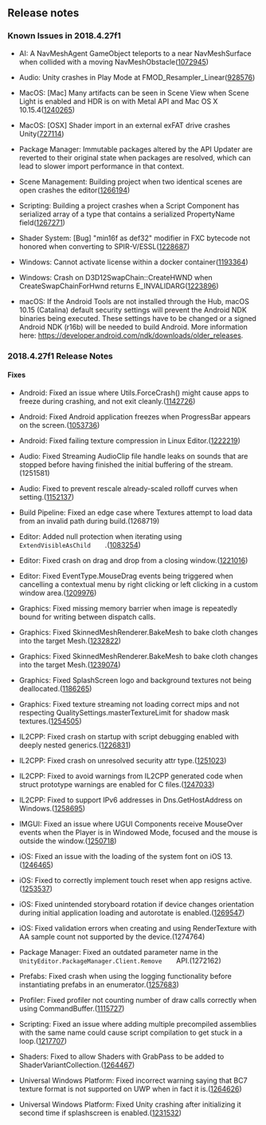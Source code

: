 ## Release notes

### Known Issues in 2018.4.27f1

-   AI: A NavMeshAgent GameObject teleports to a near NavMeshSurface when collided with a moving NavMeshObstacle([1072945](https://issuetracker.unity3d.com/issues/a-navmeshagent-gameobject-teleports-to-a-near-navmeshsurface-when-collided-with-a-moving-navmeshobstacle))

-   Audio: Unity crashes in Play Mode at FMOD_Resampler_Linear([928576](https://issuetracker.unity3d.com/issues/unity-crashes-in-play-mode-at-fmod-resampler-linear))

-   MacOS: \[Mac\] Many artifacts can be seen in Scene View when Scene Light is enabled and HDR is on with Metal API and Mac OS X 10.15.4([1240265](https://issuetracker.unity3d.com/issues/mac-many-artifacts-can-be-seen-in-scene-view-when-scene-light-is-enabled-on-with-metal-api-and-mac-os-x-10-dot-15-dot-4))

-   MacOS: \[OSX\] Shader import in an external exFAT drive crashes Unity([727114](https://issuetracker.unity3d.com/issues/osx-shader-import-in-an-external-exfat-drive-crashes-unity))

-   Package Manager: Immutable packages altered by the API Updater are reverted to their original state when packages are resolved, which can lead to slower import performance in that context.

-   Scene Management: Building project when two identical scenes are open crashes the editor([1266194](https://issuetracker.unity3d.com/issues/building-project-when-two-identical-scenes-are-open-crashes-the-editor))

-   Scripting: Building a project crashes when a Script Component has serialized array of a type that contains a serialized PropertyName field([1267271](https://issuetracker.unity3d.com/issues/building-a-project-crashes-when-a-script-component-has-serialized-array-of-a-type-that-contains-a-serialized-propertyname-field))

-   Shader System: \[Bug\] \"min16f as def32\" modifier in FXC bytecode not honored when converting to SPIR-V/ESSL([1228687](https://issuetracker.unity3d.com/issues/min16f-as-def32-modifier-in-fxc-bytecode-not-honored-when-converting-to-spir-v-slash-essl))

-   Windows: Cannot activate license within a docker container([1193364](https://issuetracker.unity3d.com/issues/cannot-activate-license-within-a-docker-container))

-   Windows: Crash on D3D12SwapChain::CreateHWND when CreateSwapChainForHwnd returns E_INVALIDARG([1223896](https://issuetracker.unity3d.com/issues/crash-on-d3d12swapchain-createhwnd-when-createswapchainforhwnd-returns-e-invalidarg))

-   macOS: If the Android Tools are not installed through the Hub, macOS 10.15 (Catalina) default security settings will prevent the Android NDK binaries being executed. These settings have to be changed or a signed Android NDK (r16b) will be needed to build Android. More information here: https://developer.android.com/ndk/downloads/older_releases.

### 2018.4.27f1 Release Notes

#### Fixes

-   Android: Fixed an issue where Utils.ForceCrash() might cause apps to freeze during crashing, and not exit cleanly.([1142726](https://issuetracker.unity3d.com/issues/application-dot-forcecrash-slash-utils-dot-forcecrash-not-all-forcedcrashcategories-produce-a-crash))

-   Android: Fixed Android application freezes when ProgressBar appears on the screen.([1053736](https://issuetracker.unity3d.com/issues/android-application-freezes-when-progressbar-appears-on-the-screen))

-   Android: Fixed failing texture compression in Linux Editor.([1222219](https://issuetracker.unity3d.com/issues/linux-android-etc1-and-etc2-compression-fails-when-importing-textures))

-   Audio: Fixed Streaming AudioClip file handle leaks on sounds that are stopped before having finished the initial buffering of the stream.(1251581)

-   Audio: Fixed to prevent rescale already-scaled rolloff curves when setting.([1152137](https://issuetracker.unity3d.com/issues/animation-curve-on-the-audio-source-is-copied-with-an-offset-when-using-getcustomcurve-and-setcustomcurve-methods))

-   Build Pipeline: Fixed an edge case where Textures attempt to load data from an invalid path during build.(1268719)

-   Editor: Added null protection when iterating using`      ExtendVisibleAsChild     `.([1083254](https://issuetracker.unity3d.com/issues/unity-crashes-on-extendvisibleaschild-when-onsceneguidelegate-references-a-method-which-calls-handleutility-dot-pickgameobject))

-   Editor: Fixed crash on drag and drop from a closing window.([1221016](https://issuetracker.unity3d.com/issues/crash-on-block-remove-when-initiating-a-drag-and-closing-the-window-from-which-the-drag-originated))

-   Editor: Fixed EventType.MouseDrag events being triggered when cancelling a contextual menu by right clicking or left clicking in a custom window area.([1209976](https://issuetracker.unity3d.com/issues/eventtype-dot-mousedrag-is-triggered-when-cancelling-a-context-menu-by-right-clicking-or-left-clicking-in-a-custom-window))

-   Graphics: Fixed missing memory barrier when image is repeatedly bound for writing between dispatch calls.

-   Graphics: Fixed SkinnedMeshRenderer.BakeMesh to bake cloth changes into the target Mesh.([1232822](https://issuetracker.unity3d.com/issues/skinnedmeshrenderer-does-not-receive-the-mesh-when-using-cloth-simulation-bakemesh-function))

-   Graphics: Fixed SkinnedMeshRenderer.BakeMesh to bake cloth changes into the target Mesh.([1239074](https://issuetracker.unity3d.com/issues/crash-on-vertexdeclarationd3d11-getinputlayout-when-importing-a-broken-fbx-file))

-   Graphics: Fixed SplashScreen logo and background textures not being deallocated.([1186265](https://issuetracker.unity3d.com/issues/splash-screen-resources-are-not-unloaded-from-memory-1))

-   Graphics: Fixed texture streaming not loading correct mips and not respecting QualitySettings.masterTextureLimit for shadow mask textures.([1254505](https://issuetracker.unity3d.com/issues/texture-streaming-not-loading-correct-mips-and-not-respecting-qualitysettings-dot-mastertexturelimit))

-   IL2CPP: Fixed crash on startup with script debugging enabled with deeply nested generics.([1226831](https://issuetracker.unity3d.com/issues/il2cpp-arm64-project-crashes-on-script-runtime-initialization-when-using-simpleinjector-while-script-debugging-is-on))

-   IL2CPP: Fixed crash on unresolved security attr type.([1251023](https://issuetracker.unity3d.com/issues/fatal-error-in-unity-cil-linker-when-building-to-standalone-with-microsoft-maps-dll))

-   IL2CPP: Fixed to avoid warnings from IL2CPP generated code when struct prototype warnings are enabled for C files.([1247033](https://issuetracker.unity3d.com/issues/ios-using-xcode-recommended-settings-throws-this-function-declaration-is-not-a-prototype-warnings-when-deploying-the-app))

-   IL2CPP: Fixed to support IPv6 addresses in Dns.GetHostAddress on Windows.([1258695](https://issuetracker.unity3d.com/issues/il2cpp-c-number-cli-dns-for-ipv6-throws-a-socketexception-in-the-player-build))

-   IMGUI: Fixed an issue where UGUI Components receive MouseOver events when the Player is in Windowed Mode, focused and the mouse is outside the window.([1250718](https://issuetracker.unity3d.com/issues/ugui-components-receive-mouseover-events-when-the-player-is-in-windowed-mode-focused-and-the-mouse-is-outside-the-window))

-   iOS: Fixed an issue with the loading of the system font on iOS 13.([1246465](https://issuetracker.unity3d.com/issues/macos-ios-font-dot-createdynamicfontfromosfont-unable-to-load-some-system-fonts))

-   iOS: Fixed to correctly implement touch reset when app resigns active.([1253537](https://issuetracker.unity3d.com/issues/ios-input-dot-touchcount-does-not-reset-after-opening-and-closing-the-control-center))

-   iOS: Fixed unintended storyboard rotation if device changes orientation during initial application loading and autorotate is enabled.([1269547](https://issuetracker.unity3d.com/issues/storyboard-rotates-from-portrait-to-landscape-mode-during-initial-application-loading-when-autorotate-is-enabled))

-   iOS: Fixed validation errors when creating and using RenderTexture with AA sample count not supported by the device.(1274764)

-   Package Manager: Fixed an outdated parameter name in the`      UnityEditor.PackageManager.Client.Remove     `API.(1272162)

-   Prefabs: Fixed crash when using the logging functionality before instantiating prefabs in an enumerator.([1257683](https://issuetracker.unity3d.com/issues/crash-in-transform-gettransformaccess-when-using-the-logging-functionality-before-instantiating-prefabs-in-an-enumerator))

-   Profiler: Fixed profiler not counting number of draw calls correctly when using CommandBuffer.([1115727](https://issuetracker.unity3d.com/issues/drawmesh-and-similar-from-commandbuffer-does-not-add-gpu-timestamps-so-time-in-profiler-is-0))

-   Scripting: Fixed an issue where adding multiple precompiled assemblies with the same name could cause script compilation to get stuck in a loop.([1217707](https://issuetracker.unity3d.com/issues/editor-crashes-when-importing-prefab-referencing-scripts-from-precompiled-libraries))

-   Shaders: Fixed to allow Shaders with GrabPass to be added to ShaderVariantCollection.([1264467](https://issuetracker.unity3d.com/issues/shadervariantcollection-impossible-to-add-a-shader-to-svc-when-the-shader-contains-a-grabpass))

-   Universal Windows Platform: Fixed incorrect warning saying that BC7 texture format is not supported on UWP when in fact it is.([1264626](https://issuetracker.unity3d.com/issues/editor-claims-bc7-texture-format-is-not-supported-for-universal-windows-platform-when-it-actually-works-fine))

-   Universal Windows Platform: Fixed Unity crashing after initializing it second time if splashscreen is enabled.([1231532](https://issuetracker.unity3d.com/issues/uwp-dot-net-crash-when-initializing-multiple-appcallbacks))
